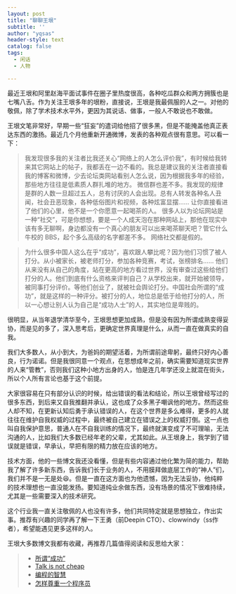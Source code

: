 ```yaml
---
layout: post
title: "聊聊王垠"
subtitle: ''
author: "yqsas"
header-style: text
catalog: false
tags:
  - 闲话
  - 人物

---
```


最近王垠和阿里赵海平面试事件在圈子里热度很高，各种吃瓜群众和两方拥簇也是七嘴八舌。作为关注王垠多年的垠粉，直接说，王垠是我最佩服的人之一。对他的敬佩，除了学术技术水平外，更因为其说话、做事，一般人不敢说也不敢做。

王垠文笔非常好，早期一些“狂妄”的遣词给他招了很多黑，但是不能掩盖他真正表达东西的激扬。最近几个月他重新开通微博，发表的各种观点很有意思。可以看一下：

> 我发现很多我的关注者比我还关心“网络上的人怎么评价我”，有时候给我转来其它网站上的帖子，我都丢在一边不看的。我总是建议我的关注者直接看我的博客和微博，少去论坛类网站看别人怎么说，因为根据我多年的经验，那些地方往往是低素质人群扎堆的地方。
微信群也差不多。我发现的规律是群的人数一旦超过五人，总有讨厌的人会出现。总有人转发各种名人丑闻，社会丑恶现象，各种低俗图片和视频，各种炫富显摆…… 让你直接看进了他们的心里，他不是一个你愿意一起喝茶的人。
很多人以为论坛网站是一种“社交”，可是你想想，要是一个人成天泡在那种网站上，那他在现实中该有多无聊啊，身边都没有一个真心的朋友可以出来喝茶聊天吧？管它什么牛校的 BBS，起个多么高级的名字都差不多。
网络社交都是假的。

> 为什么很多中国人这么在乎“成功”，喜欢跟人攀比呢？因为他们习惯了被人打分。从小被家长，被老师打分，参加各种竞赛，考试，张榜排名…… 他们从来没有从自己的角度，站在更高的地方看过世界，没有审查过这些给他们打分的人。他们到底有什么资格来评判自己？从学校出来，就开始被领导，被同事打分评价。等他们创业了，就被社会舆论打分。中国社会所谓的“成功”，就是这样的一种评分。被打分的人，地位总是低于给他打分的人，所以一心想让别人认为自己是“成功人士”的人，其实地位是卑贱的。

很明显，从当年退学清华至今，王垠思想更加成熟，但是没有因为所谓成熟变得妥协，而是见的多了，深入思考后，更确定世界真理是什么，从而一直在做真实的自我。

我们大多数人，从小到大，为爸妈的期望活着，为所谓前途卑躬，最终只好内心善良，行为诺诺。但是我很同意一个观点，在思想成年之前，确实需要知道现实世界的人来“管教”，否则我们这种小地方出身的人，怕是连几年学还没上就混在街头，所以个人所有言论也基于这个前提。

大家很容易在只有部分认识的时候，给出错误的看法和结论，所以王垠曾经写过的很多东西，到后来又自我推翻并承认，这也成了众多黑子嘲讽他的地方。然而这些人却不知，在更新认知后勇于承认错误的人，在这个世界是多么难得，更多的人就往往在维护自我权威的过程中，最终被自己建立在错误之上的权威打倒。这一点也叫自我保护意思，普通人在不自我训练的情况下，最终就演变成了不可理喻，无法沟通的人，比如我们大多数已经年老的父辈，尤其如此。从王垠身上，我学到了错误就是错误，早承认，早把有限的精力放在应该的地方。

技术方面，他的一些博文我还没看懂，但是有些内容通过他化繁为简的能力，帮助我了解了许多新东西，告诉我们长于业务的人，不用膜拜做底层工作的“神人”们，我们并不是一无是处😆。但是一直在这方面也为他遗憾，因为无法妥协，他纯粹的技术理想也一直没能发扬。要知道纯业余做东西，没有场景的情况下很难持续，尤其是一些需要深入的技术研究。

这个行业我一直关注敬佩的人也没有许多，他们共同特定就是思想独立，作出实事。推荐有兴趣的同学再了解一下王勇（前Deepin CTO）、clowwindy（ss作者），希望能遇见更多这样的人。

王垠大多数博文我都有收藏，再推荐几篇值得阅读和反思给大家：

> - [所谓“成功”](http://www.yinwang.org/blog-cn/2019/12/26/success)
> - [Talk is not cheap](http://www.yinwang.org/blog-cn/2019/09/11/talk-is-not-cheap)
> - [编程的智慧](http://www.yinwang.org/blog-cn/2015/11/21/programming-philosophy)
> - [怎样尊重一个程序员](http://www.yinwang.org/blog-cn/2015/03/03/how-to-respect-a-programmer)
